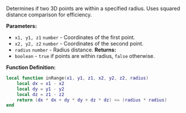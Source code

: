 Determines if two 3D points are within a specified radius.
Uses squared distance comparison for efficiency.

**Parameters:**

* `x1, y1, z1` `number` - Coordinates of the first point.
* `x2, y2, z2` `number` - Coordinates of the second point.
* `radius` `number` - Radius distance.
  **Returns:**
* `boolean` - `true` if points are within radius, `false` otherwise.

**Function Definition:**

```lua
local function inRange(x1, y1, z1, x2, y2, z2, radius)
    local dx = x1 - x2
    local dy = y1 - y2
    local dz = z1 - z2
    return (dx * dx + dy * dy + dz * dz) <= (radius * radius)
end
```